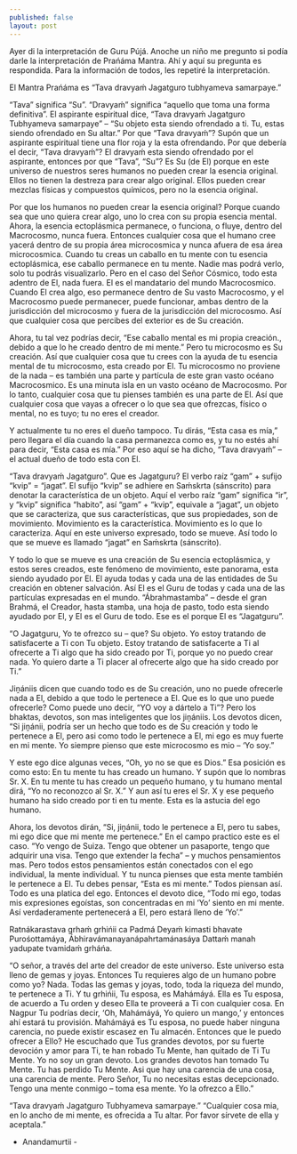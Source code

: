```yaml
---
published: false
layout: post
---
```





Ayer di la interpretación de Guru Pújá. Anoche un niño me pregunto si podía darle la interpretación de Prańáma Mantra. Ahí y aquí su pregunta es respondida. Para la información de todos, les repetiré la interpretación.

El Mantra Prańáma es “Tava dravyaḿ Jagatguro tubhyameva samarpaye.”

“Tava” significa “Su”. “Dravyaḿ” significa “aquello que toma una forma definitiva”. El aspirante espiritual dice, “Tava dravyaḿ Jagatguro Tubhyameva samarpaye” – “Su objeto esta siendo ofrendado a ti. Tu, estas siendo ofrendado en Su altar.” Por que “Tava dravyaḿ”? Supón que un aspirante espiritual tiene una flor roja y la esta ofrendando. Por que debería el decir, “Tava dravyaḿ”? El dravyaḿ esta siendo ofrendado por el aspirante, entonces por que “Tava”, “Su”? Es Su (de El) porque en este universo de nuestros seres humanos no pueden crear la esencia original. Ellos no tienen la destreza para crear algo original. Ellos pueden crear mezclas físicas y compuestos químicos, pero no la esencia original.

Por que los humanos no pueden crear la esencia original? Porque cuando sea que uno quiera crear algo, uno lo crea con su propia esencia mental. Ahora, la esencia ectoplásmica permanece, o funciona, o fluye, dentro del Macrocosmo, nunca fuera. Entonces cualquier cosa que el humano cree yacerá dentro de su propia área microcosmica y nunca afuera de esa área microcosmica. Cuando tu creas un caballo en tu mente con tu esencia ectoplásmica, ese caballo permanece en tu mente. Nadie mas podrá verlo, solo tu podrás visualizarlo. Pero en el caso del Señor Cósmico, todo esta adentro de El, nada fuera. El es el mandatario del mundo Macrocosmico. Cuando El crea algo, eso permanece dentro de Su vasto Macrocosmo, y el Macrocosmo puede permanecer, puede funcionar, ambas dentro de la jurisdicción del microcosmo y fuera de la jurisdicción del microcosmo. Así que cualquier cosa que percibes del exterior es de Su creación.

Ahora, tu tal vez podrías decir, “Ese caballo mental es mi propia creación., debido a que lo he creado dentro de mi mente.” Pero tu microcosmo es Su creación. Así que cualquier cosa que tu crees con la ayuda de tu esencia mental de tu microcosmo, esta creado por El. Tu microcosmo no proviene de la nada – es también una parte y partícula de este gran vasto océano Macrocosmico. Es una minuta isla en un vasto océano de Macrocosmo. Por lo tanto, cualquier cosa que tu pienses también es una parte de El. Así que cualquier cosa que vayas a ofrecer o lo que sea que ofrezcas, físico o mental, no es tuyo; tu no eres el creador.

Y actualmente tu no eres el dueño tampoco. Tu dirás, “Esta casa es mía,” pero llegara el día cuando la casa permanezca como es, y tu no estés ahí para decir, “Esta casa es mía.” Por eso aquí se ha dicho, “Tava dravyaḿ” – el actual dueño de todo esta con El.

“Tava dravyaḿ Jagatguro”. Que es Jagatguru? El verbo raíz “gam” + sufijo “kvip” = “jagat”. El sufijo “kvip” se adhiere en Saḿskrta (sánscrito) para denotar la característica de un objeto. Aquí el verbo raíz  “gam” significa “ir”, y “kvip” significa “habito”, así “gam” + “kvip”, equivale a “jagat”, un objeto que se caracteriza, que sus características, que sus propiedades, son de movimiento. Movimiento es la característica. Movimiento es lo que lo caracteriza. Aquí en este universo expresado, todo se mueve. Así todo lo que se mueve es llamado “jagat” en Saḿskrta (sánscrito).

Y todo lo que se mueve es una creación de Su esencia ectoplásmica, y estos seres creados, este fenómeno de movimiento, este panorama, esta siendo ayudado por El. El ayuda todas y cada una de las entidades de Su creación en obtener salvación. Así El es el Guru de todas y cada una de las partículas expresadas en el mundo. “Ábrahmastamba” – desde el gran Brahmá, el Creador, hasta stamba, una hoja de pasto, todo esta siendo ayudado por El, y El es el Guru de todo. Ese es el porque El es “Jagatguru”.

“O Jagatguru, Yo te ofrezco su – que? Su objeto. Yo estoy tratando de satisfacerte a Ti con Tu objeto. Estoy tratando de satisfacerte a Ti al ofrecerte a Ti algo que ha sido creado por Ti,  porque yo no puedo crear nada. Yo quiero darte a Ti placer al ofrecerte algo que ha sido creado por Ti.”

Jiṋániis dicen que cuando todo es de Su creación, uno no puede ofrecerle nada a El, debido a que todo le pertenece a El. Que es lo que uno puede ofrecerle? Como puede uno decir, “YO voy a dártelo a Ti”? Pero los bhaktas, devotos, son mas inteligentes que los jiṋániis. Los devotos dicen, “Si jiṋánii, podría ser un hecho que todo es de Su creación y todo le pertenece a El, pero asi como todo le pertenece a El, mi ego es muy fuerte en mi mente. Yo siempre pienso que este microcosmo es mio – ‘Yo soy.”

Y este ego dice algunas veces, “Oh, yo no se que es Dios.” Esa posición es como esto: En tu mente tu has creado un humano. Y supón que lo nombras Sr. X. En tu mente tu has creado un pequeño humano, y tu humano mental dirá, “Yo no reconozco al Sr. X.” Y aun así tu eres el  Sr. X y ese pequeño humano ha sido creado por ti en tu mente. Esta es la astucia del ego humano.

Ahora, los devotos dirán, “Si, jiṋánii, todo le pertenece a El, pero tu sabes, mi ego dice que mi mente me pertenece.” En el campo practico este es el caso. “Yo vengo de Suiza. Tengo que obtener un pasaporte, tengo que adquirir una visa. Tengo que extender la fecha” – y muchos pensamientos mas. Pero todos estos pensamientos están conectados con el ego individual, la mente individual. Y tu nunca pienses que esta mente también le pertenece a El. Tu debes pensar, “Esta es mi mente.” Todos piensan así. Todo es una platica del ego. Entonces el devoto dice, “Todo mi ego, todas mis expresiones egoístas, son concentradas en mi ‘Yo’ siento en mi mente. Así verdaderamente pertenecerá a El, pero estará lleno de  ‘Yo’.”

Ratnákarastava grhaḿ grhińii ca Padmá
Deyaḿ kimasti bhavate Purośottamáya,
Ábhiravámanayanápahrtamánasáya
Dattaḿ manah yadupate tvamidaḿ grháńa.

“O señor, a través del arte del creador de este universo. Este universo esta lleno de gemas y joyas. Entonces Tu requieres algo de un humano pobre como yo? Nada. Todas las gemas y joyas, todo, toda la riqueza del mundo, te pertenece a Ti. Y tu grhińii, Tu esposa, es Mahámáyá. Ella es Tu esposa, de acuerdo a Tu orden y deseo Ella te proveerá a Ti con cualquier cosa. En Nagpur Tu podrías decir, ‘Oh, Mahámáyá, Yo quiero un mango,’ y entonces ahí estará tu provisión. Mahámáyá es Tu esposa, no puede haber ninguna carencia, no puede existir escasez en Tu almacén. Entonces que le puedo ofrecer a Ello? He escuchado que Tus grandes devotos, por su fuerte devoción y amor para Ti, te han robado Tu Mente, han quitado de Ti Tu Mente. Yo no soy un gran devoto. Los grandes devotos han tomado Tu Mente. Tu has perdido Tu Mente. Asi que hay una carencia de una cosa, una carencia de mente. Pero Señor, Tu no necesitas estas decepcionado. Tengo una mente conmigo – toma esa mente. Yo la ofrezco a Ello.”

“Tava dravyaḿ Jagatguro Tubhyameva samarpaye.” “Cualquier cosa mia, en lo ancho de mi mente, es ofrecida a Tu altar. Por favor sírvete de ella y aceptala.”
- Anandamurtii -
